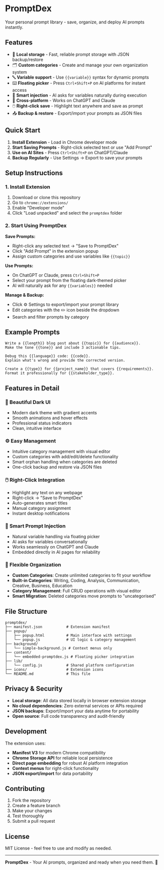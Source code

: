 # PromptDex

Your personal prompt library - save, organize, and deploy AI prompts instantly.

## Features

- 💾 **Local storage** - Fast, reliable prompt storage with JSON backup/restore
- 🗂️ **Custom categories** - Create and manage your own organization system
- 🔤 **Variable support** - Use `{{variable}}` syntax for dynamic prompts
- ⌨️ **Floating picker** - Press `Ctrl+Shift+P` on AI platforms for instant access
- 🎯 **Smart injection** - AI asks for variables naturally during execution
- 📱 **Cross-platform** - Works on ChatGPT and Claude
- 🖱️ **Right-click save** - Highlight text anywhere and save as prompt
- 📤 **Backup & restore** - Export/import your prompts as JSON files

## Quick Start

1. **Install Extension** - Load in Chrome developer mode
2. **Start Saving Prompts** - Right-click selected text or use "Add Prompt"
3. **Use on AI Sites** - Press `Ctrl+Shift+P` on ChatGPT/Claude
4. **Backup Regularly** - Use Settings → Export to save your prompts

## Setup Instructions

### 1. Install Extension
1. Download or clone this repository
2. Go to `chrome://extensions/`
3. Enable "Developer mode"
4. Click "Load unpacked" and select the `promptdex` folder

### 2. Start Using PromptDex

**Save Prompts:**
- Right-click any selected text → "Save to PromptDex"
- Click "Add Prompt" in the extension popup
- Assign custom categories and use variables like `{{topic}}`

**Use Prompts:**
- On ChatGPT or Claude, press `Ctrl+Shift+P`
- Select your prompt from the floating dark-themed picker
- AI will naturally ask for any `{{variables}}` needed

**Manage & Backup:**
- Click ⚙️ Settings to export/import your prompt library
- Edit categories with the ✏️ icon beside the dropdown
- Search and filter prompts by category

## Example Prompts

```
Write a {{length}} blog post about {{topic}} for {{audience}}. 
Make the tone {{tone}} and include 3 actionable tips.
```

```
Debug this {{language}} code: {{code}}. 
Explain what's wrong and provide the corrected version.
```

```
Create a {{type}} for {{project_name}} that covers {{requirements}}. 
Format it professionally for {{stakeholder_type}}.
```

## Features in Detail

### 🎨 Beautiful Dark UI
- Modern dark theme with gradient accents
- Smooth animations and hover effects
- Professional status indicators
- Clean, intuitive interface

### ⚙️ Easy Management
- Intuitive category management with visual editor
- Custom categories with add/edit/delete functionality
- Smart orphan handling when categories are deleted
- One-click backup and restore via JSON files

### 🖱️ Right-Click Integration
- Highlight any text on any webpage
- Right-click → "Save to PromptDex"
- Auto-generates smart titles
- Manual category assignment
- Instant desktop notifications

### 🚀 Smart Prompt Injection
- Natural variable handling via floating picker
- AI asks for variables conversationally
- Works seamlessly on ChatGPT and Claude
- Embedded directly in AI pages for reliability

### 📁 Flexible Organization
- **Custom Categories**: Create unlimited categories to fit your workflow
- **Built-in Categories**: Writing, Coding, Analysis, Communication, Creative, Business, Education
- **Category Management**: Full CRUD operations with visual editor
- **Smart Migration**: Deleted categories move prompts to "uncategorised"

## File Structure

```
promptdex/
├── manifest.json           # Extension manifest
├── popup/
│   ├── popup.html          # Main interface with settings
│   └── popup.js            # UI logic & category management
├── background/
│   └── simple-background.js # Context menus only
├── content/
│   └── embedded-promptdex.js # Floating picker integration
├── lib/
│   └── config.js           # Shared platform configuration
├── icons/                  # Extension icons
└── README.md               # This file
```

## Privacy & Security

- **Local storage**: All data stored locally in browser extension storage
- **No cloud dependencies**: Zero external services or APIs required
- **JSON backups**: Export/import your data anytime for portability
- **Open source**: Full code transparency and audit-friendly

## Development

The extension uses:
- **Manifest V3** for modern Chrome compatibility
- **Chrome Storage API** for reliable local persistence
- **Direct page embedding** for robust AI platform integration
- **Context menus** for right-click functionality
- **JSON export/import** for data portability

## Contributing

1. Fork the repository
2. Create a feature branch
3. Make your changes
4. Test thoroughly
5. Submit a pull request

## License

MIT License - feel free to use and modify as needed.

---

**PromptDex** - Your AI prompts, organized and ready when you need them. 🚀